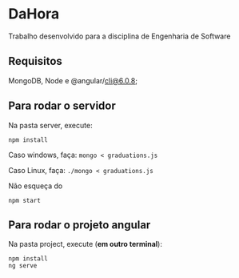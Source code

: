 # DaHora
Trabalho desenvolvido para a disciplina de Engenharia de Software

## Requisitos
MongoDB, Node e @angular/cli@6.0.8;

## Para rodar o servidor

Na pasta server, execute:

`npm install`

Caso windows, faça:
`mongo < graduations.js`

Caso Linux, faça: 
`./mongo < graduations.js`

Não esqueça do 

`npm start`

## Para rodar o projeto angular

Na pasta project, execute (**em outro terminal**):
```
npm install
ng serve
```
